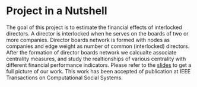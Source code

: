 # Project in a Nutshell
The goal of this project is to estimate the financial effects of interlocked directors. A director is interlocked when he serves on the boards of two or more companies. Director boards network is formed with nodes as companies and edge weight as number of common (interlocked) directors.
After the formation of director boards network we calcualte associate centrality measures, and study the realtionships of various centrality with different financial performance indicators. 
Please refer to the [slides](https://github.com/10avinash/Project-Portfolio/blob/master/Social%20Networks/pres.pdf) to get a full picture of our work. This work has been accepted of publication at IEEE Transactions on Computational Social Systems.
